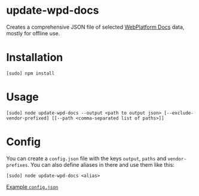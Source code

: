 update-wpd-docs
===============

Creates a comprehensive JSON file of selected [WebPlatform Docs](https://docs.webplatform.org) data, mostly for offline use.

# Installation
```
[sudo] npm install
```

# Usage
```
[sudo] node update-wpd-docs --output <path to output json> [--exclude-vendor-prefixed] [[--path <comma-separated list of paths>]]
```

# Config
You can create a `config.json` file with the keys `output`, `paths` and `vendor-prefixes`. You can also define aliases in there and use them like this:
```
[sudo] node update-wpd-docs <alias>
```
[Example `config.json`](https://github.com/MarcelGerber/update-wpd-docs/blob/brackets-config/config.json)
